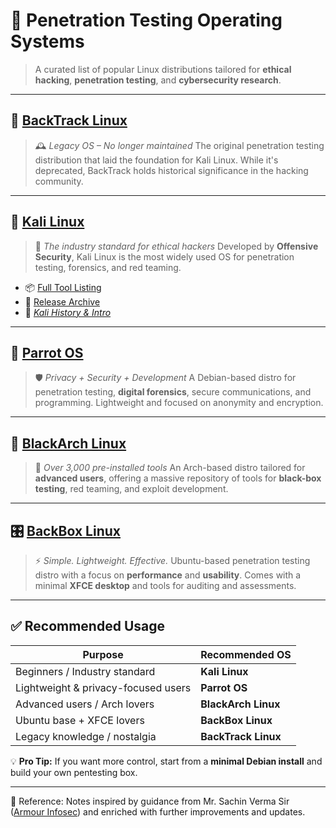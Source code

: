 
# 🧪 Penetration Testing Operating Systems

> A curated list of popular Linux distributions tailored for **ethical hacking**, **penetration testing**, and **cybersecurity research**.

---

## 🔹 [BackTrack Linux](https://backtrack-linux.org)

> 🕰️ *Legacy OS – No longer maintained*
> The original penetration testing distribution that laid the foundation for Kali Linux. While it's deprecated, BackTrack holds historical significance in the hacking community.

---

## 🐉 [Kali Linux](https://kali.org)

> 🎯 *The industry standard for ethical hackers*
> Developed by **Offensive Security**, Kali Linux is the most widely used OS for penetration testing, forensics, and red teaming.

* 📦 [Full Tool Listing](https://kali.org/tools/all-tools/)
* 📂 [Release Archive](https://kali.org/releases/)
* 📖 *[Kali History & Intro](https://docs.kali.org/introduction/kali-linux-introduction)*

---

## 🦜 [Parrot OS](https://parrotsec.org)

> 🛡️ *Privacy + Security + Development*
> A Debian-based distro for penetration testing, **digital forensics**, secure communications, and programming. Lightweight and focused on anonymity and encryption.

---

## 🧨 [BlackArch Linux](https://blackarch.org)

> 🧰 *Over 3,000 pre-installed tools*
> An Arch-based distro tailored for **advanced users**, offering a massive repository of tools for **black-box testing**, red teaming, and exploit development.

---

## 🎛️ [BackBox Linux](https://backbox.org)

> ⚡ *Simple. Lightweight. Effective.*
> Ubuntu-based penetration testing distro with a focus on **performance** and **usability**. Comes with a minimal **XFCE desktop** and tools for auditing and assessments.

---

## ✅ Recommended Usage

| Purpose                             | Recommended OS      |
| ----------------------------------- | ------------------- |
| Beginners / Industry standard       | **Kali Linux**      |
| Lightweight & privacy-focused users | **Parrot OS**       |
| Advanced users / Arch lovers        | **BlackArch Linux** |
| Ubuntu base + XFCE lovers           | **BackBox Linux**   |
| Legacy knowledge / nostalgia        | **BackTrack Linux** |

💡 **Pro Tip:** If you want more control, start from a **minimal Debian install** and build your own pentesting box.

---
📖 Reference: Notes inspired by guidance from Mr. Sachin Verma Sir ([Armour Infosec](https://www.armourinfosec.com/)) and enriched with further improvements and updates.
